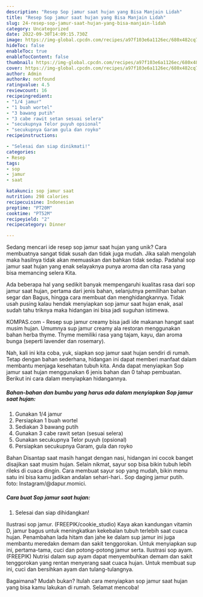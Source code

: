 ```yaml
---
description: "Resep Sop jamur saat hujan yang Bisa Manjain Lidah"
title: "Resep Sop jamur saat hujan yang Bisa Manjain Lidah"
slug: 24-resep-sop-jamur-saat-hujan-yang-bisa-manjain-lidah
category: Uncategorized
date: 2022-09-30T14:09:15.730Z
image: https://img-global.cpcdn.com/recipes/a97f103e6a1126ec/680x482cq70/sop-jamur-saat-hujan-foto-resep-utama.jpg
hideToc: false
enableToc: true
enableTocContent: false
thumbnail: https://img-global.cpcdn.com/recipes/a97f103e6a1126ec/680x482cq70/sop-jamur-saat-hujan-foto-resep-utama.jpg
cover: https://img-global.cpcdn.com/recipes/a97f103e6a1126ec/680x482cq70/sop-jamur-saat-hujan-foto-resep-utama.jpg
author: Admin
authorAv: notfound
ratingvalue: 4.5
reviewcount: 16
recipeingredient:
- "1/4 jamur"
- "1 buah wortel"
- "3 bawang putih"
- "3 cabe rawit setan sesuai selera"
- "secukupnya Telor puyuh opsional"
- "secukupnya Garam gula dan royko"
recipeinstructions:

- "Selesai dan siap dinikmati!"
categories:
- Resep
tags:
- sop
- jamur
- saat

katakunci: sop jamur saat 
nutrition: 298 calories
recipecuisine: Indonesian
preptime: "PT20M"
cooktime: "PT52M"
recipeyield: "2"
recipecategory: Dinner

---
```





Sedang mencari ide resep sop jamur saat hujan yang unik? Cara membuatnya sangat tidak susah dan tidak juga mudah. Jika salah mengolah maka hasilnya tidak akan memuaskan dan bahkan tidak sedap. Padahal sop jamur saat hujan yang enak selayaknya punya aroma dan cita rasa yang bisa memancing selera Kita.





Ada beberapa hal yang sedikit banyak mempengaruhi kualitas rasa dari sop jamur saat hujan, pertama dari jenis bahan, selanjutnya pemilihan bahan segar dan Bagus, hingga cara membuat dan menghidangkannya. Tidak usah pusing kalau hendak menyiapkan sop jamur saat hujan enak,      asal sudah tahu triknya maka hidangan ini bisa jadi suguhan istimewa.














KOMPAS.com - Resep sup jamur creamy bisa jadi ide makanan hangat saat musim hujan. Umumnya sup jamur creamy ala restoran menggunakan bahan herba thyme. Thyme memiliki rasa yang tajam, kayu, dan aroma bunga (seperti lavender dan rosemary).






Nah, kali ini kita coba, yuk, siapkan sop jamur saat hujan sendiri di rumah. Tetap dengan bahan sederhana, hidangan ini dapat memberi manfaat dalam membantu menjaga kesehatan tubuh kita. Anda dapat menyiapkan Sop jamur saat hujan menggunakan 6 jenis bahan dan 0 tahap pembuatan. Berikut ini cara dalam menyiapkan hidangannya.

<!--inarticleads1-->

##### Bahan-bahan dan bumbu yang harus ada dalam menyiapkan Sop jamur saat hujan:

1. Gunakan 1/4 jamur
1. Persiapkan 1 buah wortel
1. Sediakan 3 bawang putih
1. Gunakan 3 cabe rawit setan (sesuai selera)
1. Gunakan secukupnya Telor puyuh (opsional)
1. Persiapkan secukupnya Garam, gula dan royko


Bahan Disantap saat masih hangat dengan nasi, hidangan ini cocok banget disajikan saat musim hujan. Selain nikmat, sayur sop bisa bikin tubuh lebih rileks di cuaca dingin. Cara membuat sayur sop yang mudah, bikin menu satu ini bisa kamu jadikan andalan sehari-hari.. Sop daging jamur putih. foto: Instagram/@dapur.momici. 

<!--inarticleads2-->

##### Cara buat Sop jamur saat hujan:


1. Selesai dan siap dihidangkan!

Ilustrasi sop jamur. (FREEPIK/cookie_studio) Kaya akan kandungan vitamin D, jamur bagus untuk meningkatkan kekebalan tubuh terlebih saat cuaca hujan. Penambahan lada hitam dan jahe ke dalam sup jamur ini juga membantu meredakn demam dan sakit tenggorokan. Untuk menyiapkan sup ini, pertama-tama, cuci dan potong-potong jamur serta. Ilustrasi sop ayam. (FREEPIK) Nutrisi dalam sup ayam dapat menyembuhkan demam dan sakit tenggorokan yang rentan menyerang saat cuaca hujan. Untuk membuat sup ini, cuci dan bersihkan ayam dan tulang-tulangnya. 

Bagaimana? Mudah bukan? Itulah cara menyiapkan sop jamur saat hujan yang bisa kamu lakukan di rumah. Selamat mencoba!
